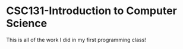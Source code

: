 # CSC131-Introduction to Computer Science
 This is all of the work I did in my first programming class!
